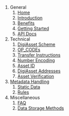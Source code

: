 1. General
    1. [Home](Home)
    1. [Introduction](Introduction)
    1. [Benefits](Benefits)
    1. [Getting Started](Getting%20Started)
    1. [API Docs](API%20Docs)
1. Technical
    1. [DigiAsset Scheme](DigiAsset%20Scheme)
    1. [OP_CODEs](OP_CODEs)
    1. [Transfer Instructions](Transfer%20Instructions)
    1. [Number Encoding](Number%20Encoding)
    1. [Asset ID](Asset%20ID)
    1. [DigiAsset Addresses](DigiAsset%20Addresses)
    1. [Asset Verification](Asset%20Verification)
 1. [Metadata Handling](Metadata)
    1. [Static Data](Static%20Data)
    1. [Rules](Rules)
1. Miscellaneous
    1. [FAQ](FAQ)
    1. [Data Storage Methods](Data%20Storage%20Methods)
